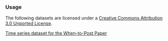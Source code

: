 ### Usage ###
The following datasets are licensed under a [Creative Commons Attribution 3.0 Unported License](http://creativecommons.org/licenses/by/3.0/).

[Time series dataset for the When-to-Post Paper](when_to_post/README.md)

